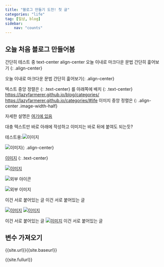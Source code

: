 ```yaml
---
title: "블로그 만들기 도전! 첫 글"
categories: "life"
tag: [일상, blog]
sidebar:
    nav: "counts"
---
```


<!-- # h1 post -->
## 오늘 처음 블로그 만들어봄

간단히 테스트 중
text-center
align-center
오늘 이내로 마크다운 문법 간단히 흝어보기 {: .align-center}

오늘 이내로 마크다운 문법 간단히 흝어보기{: .align-center}

텍스트 중앙 정렬은 {: .text-center} 를 아래쪽에 배치
{: .text-center}
https://lazyfarmerer.github.io/blog/categories/
https://lazyfarmerer.github.io/categories/#life
이미지 중앙 정렬은 {: .align-center .image-width-half}

자세한 설명은
[여기에 있음](https://mmistakes.github.io/minimal-mistakes/docs/utility-classes/)

대충 텍스트만 바로 아래에 작성하고 이미지는 바로 뒤에 붙여도 되는듯?

테스트용:![이미지]({{site.url}}{{site.baseurl}}/resource/ee.jpg)

![이미지]({{site.url}}{{site.baseurl}}/resource/ee.jpg){: .align-center}

[이미지]({{site.url}}{{site.baseurl}}/resource/ee.jpg)
{: .text-center}

[![이미지]({{site.url}}{{site.baseurl}}/resource/ee.jpg)]({{site.url}}{{site.baseurl}}/resource/ee.jpg)


![외부 아이콘](https://mp3cut.net/static/i/v3/favicon.svg)

![외부 이미지](https://mp3cut.net/static/i/v3/apple-touch-icon.png)

이건 서로 붙어있는 글
이건 서로 붙어있는 글

[![이미지]({{site.url}}{{site.baseurl}}/resource/ee.jpg)]({{site.url}}{{site.baseurl}}/resource/ee.jpg)
[![이미지]({{site.url}}{{site.baseurl}}/resource/ee.jpg)]({{site.url}}{{site.baseurl}}/resource/ee.jpg)

이건 서로 붙어있는 글
[![이미지]({{site.url}}{{site.baseurl}}/resource/ee.jpg)]({{site.url}}{{site.baseurl}}/resource/ee.jpg)
이건 서로 붙어있는 글

## 변수 가져오기

{{site.url}}{{site.baseurl}}

{{site.fullurl}}